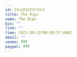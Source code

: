 ```yaml
---
id: 23oi83223r23rs
title: The Rips
name: The Rips
bio: ""
link: ""
time: 2021-09-21T00:50:57.696Z
email: ""
venmo: ???
paypal: ???
---
```

